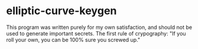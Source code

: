 # elliptic-curve-keygen
This program was written purely for my own satisfaction, and should not be used to generate important secrets. The first rule of crypography: "If you roll your own, you can be 100% sure you screwed up."
